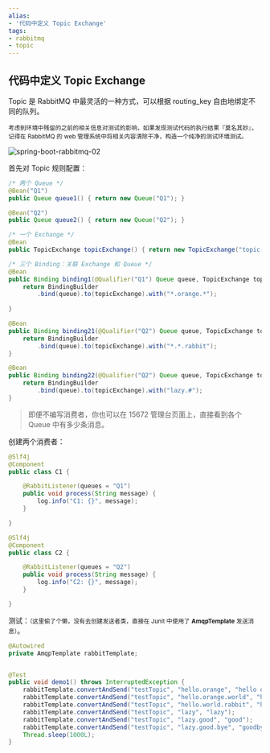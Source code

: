 ```yaml
---
alias:
- '代码中定义 Topic Exchange'
tags:
- rabbitmq
- topic
---
```


## 代码中定义 Topic Exchange

Topic 是 RabbitMQ 中最灵活的一种方式，可以根据 routing_key 自由地绑定不同的队列。

<small>考虑到环境中残留的之前的相关信息对测试的影响，如果发现测试代码的执行结果『莫名其妙』，记得在 RabbitMQ 的 web 管理系统中将相关内容清除干净，构造一个纯净的测试环境测试。</small>

![spring-boot-rabbitmq-02](https://woniumd.oss-cn-hangzhou.aliyuncs.com/java/hemiao/20220627172019.png)

首先对 Topic 规则配置：

```java
/* 两个 Queue */
@Bean("Q1")
public Queue queue1() { return new Queue("Q1"); }

@Bean("Q2")
public Queue queue2() { return new Queue("Q2"); }

/* 一个 Exchange */
@Bean
public TopicExchange topicExchange() { return new TopicExchange("topic-exchange"); }

/* 三个 Binding：关联 Exchange 和 Queue */
@Bean
public Binding binding1(@Qualifier("Q1") Queue queue, TopicExchange topicExchange) {
    return BindingBuilder
        .bind(queue).to(topicExchange).with("*.orange.*");
        
}

@Bean
public Binding binding21(@Qualifier("Q2") Queue queue, TopicExchange topicExchange) {
    return BindingBuilder
        .bind(queue).to(topicExchange).with("*.*.rabbit");
}

@Bean
public Binding binding22(@Qualifier("Q2") Queue queue, TopicExchange topicExchange) {
    return BindingBuilder
        .bind(queue).to(topicExchange).with("lazy.#");
}
```

> 即便不编写消费者，你也可以在 15672 管理台页面上，直接看到各个 Queue 中有多少条消息。

创建两个消费者：

```java
@Slf4j
@Component
public class C1 {

    @RabbitListener(queues = "Q1")
    public void process(String message) {
        log.info("C1: {}", message);
    }

}

@Slf4j
@Component
public class C2 {

    @RabbitListener(queues = "Q2")
    public void process(String message) {
        log.info("C2: {}", message);
    }

}
```

测试：<small>（这里偷了个懒，没有去创建发送者类，直接在 Junit 中使用了 **AmqpTemplate** 发送消息）</small>。

```java
@Autowired
private AmqpTemplate rabbitTemplate;


@Test
public void demo1() throws InterruptedException {
    rabbitTemplate.convertAndSend("testTopic", "hello.orange", "hello orange");
    rabbitTemplate.convertAndSend("testTopic", "hello.orange.world", "hello orange world");
    rabbitTemplate.convertAndSend("testTopic", "hello.world.rabbit", "hello world rabbit");
    rabbitTemplate.convertAndSend("testTopic", "lazy", "lazy");
    rabbitTemplate.convertAndSend("testTopic", "lazy.good", "good");
    rabbitTemplate.convertAndSend("testTopic", "lazy.good.bye", "goodbye");
    Thread.sleep(1000L);
}
```
